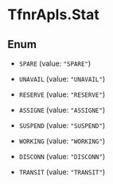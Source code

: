 # TfnrApIs.Stat

## Enum


* `SPARE` (value: `"SPARE"`)

* `UNAVAIL` (value: `"UNAVAIL"`)

* `RESERVE` (value: `"RESERVE"`)

* `ASSIGNE` (value: `"ASSIGNE"`)

* `SUSPEND` (value: `"SUSPEND"`)

* `WORKING` (value: `"WORKING"`)

* `DISCONN` (value: `"DISCONN"`)

* `TRANSIT` (value: `"TRANSIT"`)


